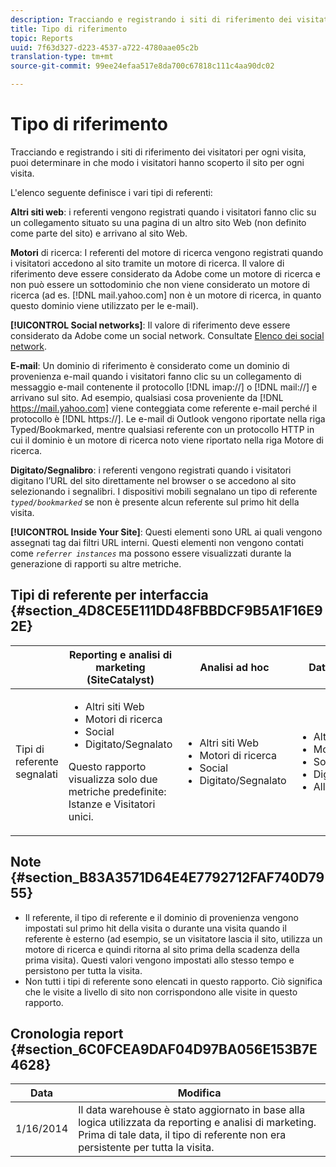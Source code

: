 ```yaml
---
description: Tracciando e registrando i siti di riferimento dei visitatori per ogni visita, puoi determinare in che modo i visitatori hanno scoperto il sito per ogni visita.
title: Tipo di riferimento
topic: Reports
uuid: 7f63d327-d223-4537-a722-4780aae05c2b
translation-type: tm+mt
source-git-commit: 99ee24efaa517e8da700c67818c111c4aa90dc02

---
```



# Tipo di riferimento

Tracciando e registrando i siti di riferimento dei visitatori per ogni visita, puoi determinare in che modo i visitatori hanno scoperto il sito per ogni visita.

L'elenco seguente definisce i vari tipi di referenti:

**Altri siti web**: i referenti vengono registrati quando i visitatori fanno clic su un collegamento situato su una pagina di un altro sito Web (non definito come parte del sito) e arrivano al sito Web.

**Motori** di ricerca: I referenti del motore di ricerca vengono registrati quando i visitatori accedono al sito tramite un motore di ricerca. Il valore di riferimento deve essere considerato da Adobe come un motore di ricerca e non può essere un sottodominio che non viene considerato un motore di ricerca (ad es. [!DNL mail.yahoo.com] non è un motore di ricerca, in quanto questo dominio viene utilizzato per le e-mail).

**[!UICONTROL Social networks]**: Il valore di riferimento deve essere considerato da Adobe come un social network. Consultate [Elenco dei social network](https://helpx.adobe.com/analytics/kb/list-social-networks.html).

**E-mail**: Un dominio di riferimento è considerato come un dominio di provenienza e-mail quando i visitatori fanno clic su un collegamento di messaggio e-mail contenente il protocollo [!DNL imap://] o [!DNL mail://] e arrivano sul sito. Ad esempio, qualsiasi cosa proveniente da [!DNL https://mail.yahoo.com] viene conteggiata come referente e-mail perché il protocollo è [!DNL https://]. Le e-mail di Outlook vengono riportate nella riga Typed/Bookmarked, mentre qualsiasi referente con un protocollo HTTP in cui il dominio è un motore di ricerca noto viene riportato nella riga Motore di ricerca.

**Digitato/Segnalibro**: i referenti vengono registrati quando i visitatori digitano l’URL del sito direttamente nel browser o se accedono al sito selezionando i segnalibri. I dispositivi mobili segnalano un tipo di referente *`typed/bookmarked`* se non è presente alcun referente sul primo hit della visita.

**[!UICONTROL Inside Your Site]**: Questi elementi sono URL ai quali vengono assegnati tag dai filtri URL interni. Questi elementi non vengono contati come *`referrer instances`* ma possono essere visualizzati durante la generazione di rapporti su altre metriche.

## Tipi di referente per interfaccia {#section_4D8CE5E111DD48FBBDCF9B5A1F16E92E}

<table id="table_EC7423532C7E44DE97B7FC0321585A2B"> 
 <thead> 
  <tr> 
   <th colname="col1" class="entry"> </th> 
   <th colname="col2" class="entry"> Reporting e analisi di marketing (SiteCatalyst) </th> 
   <th colname="col3" class="entry"> Analisi ad hoc </th> 
   <th colname="col4" class="entry"> Data warehouse </th> 
  </tr>
 </thead>
 <tbody> 
  <tr> 
   <td colname="col1"> Tipi di referente segnalati </td> 
   <td colname="col2"> 
    <ul id="ul_EFC8E81EC6DF4CC2AC0E290244FD5859"> 
     <li id="li_686FCAEB04054B9F8A7D2434E8C49F04">Altri siti Web </li> 
     <li id="li_C232868230AA4A54958B524F3D8FDA35"> Motori di ricerca </li> 
     <li id="li_A89BFD0468F74ED7822F64BE4A7332AE"> Social </li> 
     <li id="li_C824E6F7F6E748DD827A95B105ADBADD"> Digitato/Segnalato </li> 
    </ul> <p> Questo rapporto visualizza solo due metriche predefinite: Istanze e Visitatori unici. </p> </td> 
   <td colname="col3"> 
    <ul id="ul_FD81EB3C1BD949A39C5A9E9688D25271"> 
     <li id="li_6099E7E03F3843D484808258A332BBE9">Altri siti Web </li> 
     <li id="li_5AABC02DA7964D578BF8404DA819245D"> Motori di ricerca </li> 
     <li id="li_B18907AC7FA1429A893B57634EB7DC6F"> Social </li> 
     <li id="li_7674B67897994E1FA99BCD9B604BCB6E"> Digitato/Segnalato </li> 
    </ul> </td> 
   <td colname="col4"> 
    <ul id="ul_C37ADBEC31D04295BF5CDEA25DB5191A"> 
     <li id="li_81A642C96C674669BA00B2DACA534B8A">Altri siti Web </li> 
     <li id="li_29B9DA9F2AAD46A69886D34D5E6E43D4"> Motori di ricerca </li> 
     <li id="li_E381EEF111F248F99EE39600D616B7C2"> Social </li> 
     <li id="li_596377F4D3C248BEA5191EE2985A2B13"> Digitato/Segnalato </li> 
     <li id="li_A7A72D3D6B9A4CCFB43EDA77ABFDEDBC"> All'interno del sito </li> 
    </ul> </td> 
  </tr> 
 </tbody> 
</table>

## Note {#section_B83A3571D64E4E7792712FAF740D7955}

* Il referente, il tipo di referente e il dominio di provenienza vengono impostati sul primo hit della visita o durante una visita quando il referente è esterno (ad esempio, se un visitatore lascia il sito, utilizza un motore di ricerca e quindi ritorna al sito prima della scadenza della prima visita). Questi valori vengono impostati allo stesso tempo e persistono per tutta la visita.
* Non tutti i tipi di referente sono elencati in questo rapporto. Ciò significa che le visite a livello di sito non corrispondono alle visite in questo rapporto.

## Cronologia report {#section_6C0FCEA9DAF04D97BA056E153B7E4628}

| Data | Modifica |
|---|---|
| 1/16/2014 | Il data warehouse è stato aggiornato in base alla logica utilizzata da reporting e analisi di marketing. Prima di tale data, il tipo di referente non era persistente per tutta la visita. |

